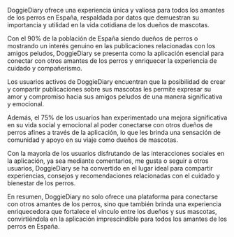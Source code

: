 DoggieDiary ofrece una experiencia única y valiosa para todos los amantes de los perros en España, respaldada por datos que demuestran su importancia y utilidad en la vida cotidiana de los dueños de mascotas.

Con el 90% de la población de España siendo dueños de perros o mostrando un interés genuino en las publicaciones relacionadas con los amigos peludos, DoggieDiary se presenta como la aplicación esencial para conectar con otros amantes de los perros y enriquecer la experiencia de cuidado y compañerismo.

Los usuarios activos de DoggieDiary encuentran que la posibilidad de crear y compartir publicaciones sobre sus mascotas les permite expresar su amor y compromiso hacia sus amigos peludos de una manera significativa y emocional.

Además, el 75% de los usuarios han experimentado una mejora significativa en su vida social y emocional al poder conectarse con otros dueños de perros afines a través de la aplicación, lo que les brinda una sensación de comunidad y apoyo en su viaje como dueños de mascotas.

Con la mayoría de los usuarios disfrutando de las interacciones sociales en la aplicación, ya sea mediante comentarios, me gusta o seguir a otros usuarios, DoggieDiary se ha convertido en el lugar ideal para compartir experiencias, consejos y recomendaciones relacionadas con el cuidado y bienestar de los perros.

En resumen, DoggieDiary no solo ofrece una plataforma para conectarse con otros amantes de los perros, sino que también brinda una experiencia enriquecedora que fortalece el vínculo entre los dueños y sus mascotas, convirtiéndola en la aplicación imprescindible para todos los amantes de los perros en España.